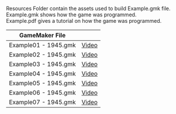 Resources Folder contain the assets used to build Example.gmk file.\
Example.gmk shows how the game was programmed.\
Example.pdf gives a tutorial on how the game was programmed.

| GameMaker File |  |
| --- | --- |
|Example01 - 1945.gmk | [Video](https://youtu.be/i7YIqon1no4) |
|Example02 - 1945.gmk | [Video](https://youtu.be/hG5Swd4LF5s) |
|Example03 - 1945.gmk | [Video](https://youtu.be/fys1I7fGnW4) |
|Example04 - 1945.gmk | [Video](https://youtu.be/Lj1WAmBauwg) |
|Example05 - 1945.gmk | [Video](https://youtu.be/stPBmGstLOw) |
|Example06 - 1945.gmk | [Video](https://youtu.be/C3c8zsNDqjw) |
|Example07 - 1945.gmk | [Video](https://youtu.be/wRJa7VqPOkE) |